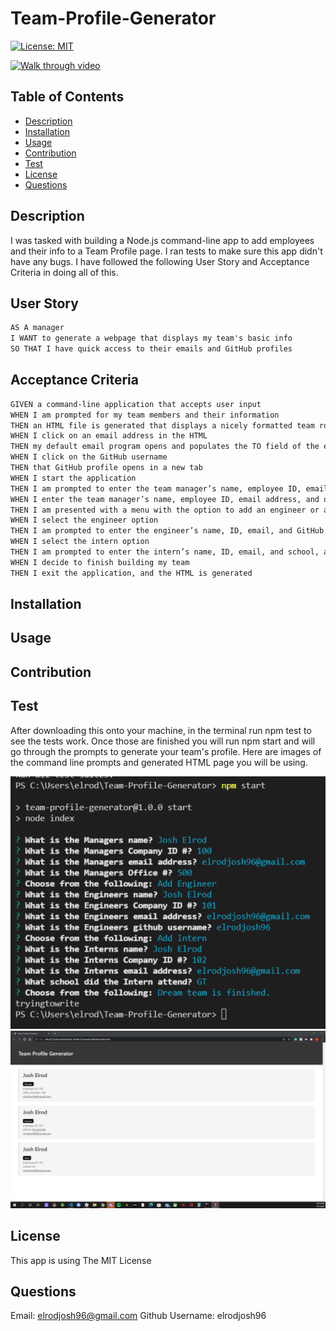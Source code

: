 # Team-Profile-Generator

[![License: MIT](https://img.shields.io/badge/License-MIT-yellow.svg)](https://opensource.org/licenses/MIT)

[![Walk through video](https://youtu.be/-hCk3nWf-qg)](https://youtu.be/-hCk3nWf-qg)

## Table of Contents

* [Description](#description)
* [Installation](#installation)
* [Usage](#usage)
* [Contribution](#contribution)
* [Test](#test)
* [License](#license)
* [Questions](#questions)



## Description
I was tasked with building a Node.js command-line app to add employees and their info to a Team Profile page. I ran tests to make sure this app didn't have any bugs. I have followed the following User Story and Acceptance Criteria in doing all of this.

## User Story

```md
AS A manager
I WANT to generate a webpage that displays my team's basic info
SO THAT I have quick access to their emails and GitHub profiles
```

## Acceptance Criteria

```md
GIVEN a command-line application that accepts user input
WHEN I am prompted for my team members and their information
THEN an HTML file is generated that displays a nicely formatted team roster based on user input
WHEN I click on an email address in the HTML
THEN my default email program opens and populates the TO field of the email with the address
WHEN I click on the GitHub username
THEN that GitHub profile opens in a new tab
WHEN I start the application
THEN I am prompted to enter the team manager’s name, employee ID, email address, and office number
WHEN I enter the team manager’s name, employee ID, email address, and office number
THEN I am presented with a menu with the option to add an engineer or an intern or to finish building my team
WHEN I select the engineer option
THEN I am prompted to enter the engineer’s name, ID, email, and GitHub username, and I am taken back to the menu
WHEN I select the intern option
THEN I am prompted to enter the intern’s name, ID, email, and school, and I am taken back to the menu
WHEN I decide to finish building my team
THEN I exit the application, and the HTML is generated
```
## Installation

## Usage

## Contribution

## Test 
After downloading this onto your machine, in the terminal run npm test to see the tests work. Once those are finished you will run npm start and will go through the prompts to generate your team's profile. Here are images of the command line prompts and generated HTML page you will be using.

![Command prompts](./assets/commandlineprompts.png)
![HTML](./assets/teamprofilegenerator.png)
## License
This app is using The MIT License
## Questions
Email: 
elrodjosh96@gmail.com
Github Username:
elrodjosh96
